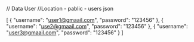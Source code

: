// Data User
//Location - pablic - users json

[
{
"username": "user1@gmaail.com",
"password": "123456"
},
{
"username": "use2@gmaail.com",
"password": "123456"
},
{
"username": "user3@gmaail.com",
"password": "123456"
}
]

